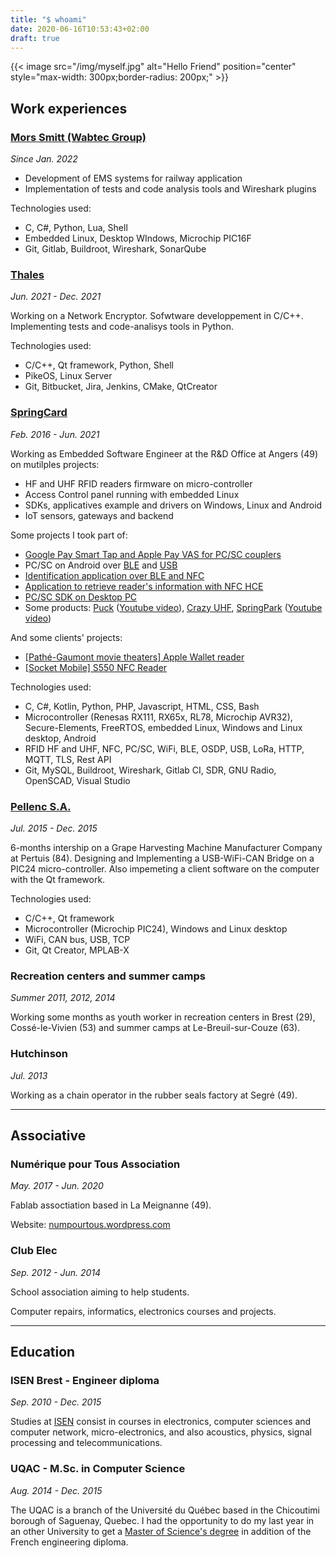 ```yaml
---
title: "$ whoami"
date: 2020-06-16T10:53:43+02:00
draft: true
---
```


{{< image src="/img/myself.jpg" alt="Hello Friend" position="center" style="max-width: 300px;border-radius: 200px;" >}}

## Work experiences


### [Mors Smitt (Wabtec Group)](https://www.morssmitt.com/)

*Since Jan. 2022*

* Development of EMS systems for railway application
* Implementation of tests and code analysis tools and Wireshark plugins

Technologies used:
* C, C#, Python, Lua, Shell
* Embedded Linux, Desktop WIndows, Microchip PIC16F
* Git, Gitlab, Buildroot, Wireshark, SonarQube


### [Thales](https://www.thalesgroup.com)

*Jun. 2021 - Dec. 2021*

Working on a Network Encryptor.
Sofwtware developpement in C/C++.
Implementing tests and code-analisys tools in Python.

Technologies used:
* C/C++, Qt framework, Python, Shell
* PikeOS, Linux Server
* Git, Bitbucket, Jira, Jenkins, CMake, QtCreator


### [SpringCard](https://springcard.com)

*Feb. 2016 - Jun. 2021*

Working as Embedded Software Engineer at the R&D Office at Angers (49) on mutilples projects:

* HF and UHF RFID readers firmware on micro-controller
* Access Control panel running with embedded Linux
* SDKs, applicatives example and drivers on Windows, Linux and Android
* IoT sensors, gateways and backend

Some projects I took part of:

* [Google Pay Smart Tap and Apple Pay VAS for PC/SC couplers](https://github.com/springcard/springcard.pcsc-vas.sdk)
* PC/SC on Android over [BLE](https://play.google.com/store/apps/details?id=com.springcard.pcsclike_sample_ble) and [USB](https://play.google.com/store/apps/details?id=com.springcard.pcsclike_sample_usb)
* [Identification application over BLE and NFC](https://www.springcard.com/uploads/pub/%5BCFS15214-150519%5D_Plaquette_SpringBlue_(fr).pdf)
* [Application to retrieve reader's information with NFC HCE](https://play.google.com/store/apps/details?id=com.springcard.colorado)
* [PC/SC SDK on Desktop PC](https://github.com/springcard/springcard.pcsc.sdk)
* Some products: [Puck](https://www.springcard.com/en/products/puck-base) ([Youtube video](https://www.youtube.com/watch?v=V82JRSjpwoY)), [Crazy UHF](https://www.springcard.com/en/products/crazy-uhf), [SpringPark](https://www.springcard.com/en/products/springpark) ([Youtube video](https://www.youtube.com/watch?v=gjqYXhxc4Tg))

And some clients' projects:
* [[Pathé-Gaumont movie theaters] Apple Wallet reader](https://www.cinemaspathegaumont.com/actualites/apple-pay)
* [[Socket Mobile] S550 NFC Reader](https://store.socketmobile.eu/products/socketscan-s550-contactless-reader)

Technologies used:
* C, C#, Kotlin, Python, PHP, Javascript, HTML, CSS, Bash
* Microcontroller (Renesas RX111, RX65x, RL78, Microchip AVR32), Secure-Elements, FreeRTOS, embedded Linux, Windows and Linux desktop, Android
* RFID HF and UHF, NFC, PC/SC, WiFi, BLE, OSDP, USB, LoRa, HTTP, MQTT, TLS, Rest API
* Git, MySQL, Buildroot, Wireshark, Gitlab CI, SDR, GNU Radio, OpenSCAD, Visual Studio


### [Pellenc S.A.](https://www.pellenc.com/)

*Jul. 2015 - Dec. 2015*

6-months intership on a Grape Harvesting Machine Manufacturer Company at Pertuis (84). 
Designing and Implementing a USB-WiFi-CAN Bridge on a PIC24 micro-controller.
Also impemeting a client software on the computer with the Qt framework.

Technologies used:
* C/C++, Qt framework
* Microcontroller (Microchip PIC24), Windows and Linux desktop
* WiFi, CAN bus, USB, TCP
* Git, Qt Creator, MPLAB-X



### Recreation centers and summer camps

*Summer 2011, 2012, 2014*

Working some months as youth worker in recreation centers in Brest (29), Cossé-le-Vivien (53) and summer camps at Le-Breuil-sur-Couze (63).


### Hutchinson

*Jul. 2013*

Working as a chain operator in the rubber seals factory at Segré (49).


---

## Associative

### Numérique pour Tous Association

*May. 2017 - Jun. 2020*

Fablab assoctiation based in La Meignanne (49).

Website: [numpourtous.wordpress.com](https://numpourtous.wordpress.com/)

### Club Elec

*Sep. 2012 - Jun. 2014*

School association aiming to help students.

Computer repairs, informatics, electronics courses and projects.

---

## Education

### ISEN Brest - Engineer diploma

*Sep. 2010 - Dec. 2015*

Studies at [ISEN](https://www.isen.fr/) consist in courses in electronics, computer sciences and computer network, micro-electronics, and also acoustics, physics, signal processing and telecommunications.


### UQAC - M.Sc. in Computer Science

*Aug. 2014 - Dec. 2015*

The UQAC is a branch of the Université du Québec based in the Chicoutimi borough of Saguenay, Quebec. 
I had the opportunity to do my last year in an other University to get a [Master of Science's degree](http://www.uqac.ca/programme/3037/) in addition of the French engineering diploma.